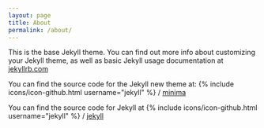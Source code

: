 ```yaml
---
layout: page
title: About
permalink: /about/
---
```


This is the base Jekyll theme. You can find out more info about customizing your Jekyll theme, as well as basic Jekyll usage documentation at [jekyllrb.com](http://jekyllrb.com/)

You can find the source code for the Jekyll new theme at:
{% include icons/icon-github.html username="jekyll" %} /
[minima](https://github.com/jekyll/minima)

You can find the source code for Jekyll at
{% include icons/icon-github.html username="jekyll" %} /
[jekyll](https://github.com/jekyll/jekyll)
